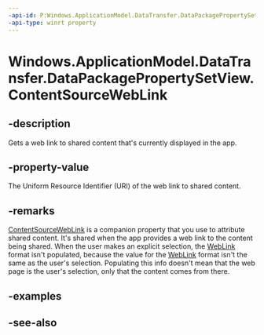 ```yaml
---
-api-id: P:Windows.ApplicationModel.DataTransfer.DataPackagePropertySetView.ContentSourceWebLink
-api-type: winrt property
---
```


<!-- Property syntax
public Windows.Foundation.Uri ContentSourceWebLink { get; }
-->

# Windows.ApplicationModel.DataTransfer.DataPackagePropertySetView.ContentSourceWebLink

## -description
Gets a web link to shared content that's currently displayed in the app.

## -property-value
The Uniform Resource Identifier (URI) of the web link to shared content.

## -remarks
[ContentSourceWebLink](datapackagepropertysetview_contentsourceweblink.md) is a companion property that you use to attribute shared content. It's shared when the app provides a web link to the content being shared. When the user makes an explicit selection, the [WebLink](standarddataformats_weblink.md) format isn't populated, because the value for the [WebLink](standarddataformats_weblink.md) format isn't the same as the user's selection. Populating this info doesn't mean that the web page is the user's selection, only that the content comes from there.

## -examples

## -see-also
